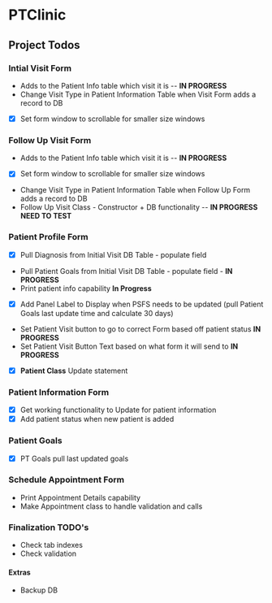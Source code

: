 # PTClinic

## Project Todos

### Intial Visit Form
- Adds to the Patient Info table which visit it is -- **IN PROGRESS**
- Change Visit Type in Patient Information Table when Visit Form adds a record to DB
- [x] Set form window to scrollable for smaller size windows

### Follow Up Visit Form
- Adds to the Patient Info table which visit it is  -- **IN PROGRESS**
- [x] Set form window to scrollable for smaller size windows
- Change Visit Type in Patient Information Table when Follow Up Form adds a record to DB
- Follow Up Visit Class - Constructor + DB functionality  -- **IN PROGRESS NEED TO TEST**

### Patient Profile Form
- [x] Pull Diagnosis from Initial Visit DB Table - populate field
- Pull Patient Goals from Initial Visit DB Table - populate field - **IN PROGRESS**
- Print patient info capability **In Progress**
- [x] Add Panel Label to Display when PSFS needs to be updated (pull Patient Goals last update time and calculate 30 days)
- Set Patient Visit button to go to correct Form based off patient status **IN PROGRESS**
- Set Patient Visit Button Text based on what form it will send to **IN PROGRESS**
- [x] **Patient Class** Update statement

### Patient Information Form
- [x] Get working functionality to Update for patient information 
- [x] Add patient status when new patient is added 

### Patient Goals
- [x] PT Goals pull last updated goals


### Schedule Appointment Form
- Print Appointment Details capability
- Make Appointment class to handle validation and calls

### Finalization TODO's
- Check tab indexes
- Check validation


#### Extras
- Backup DB

